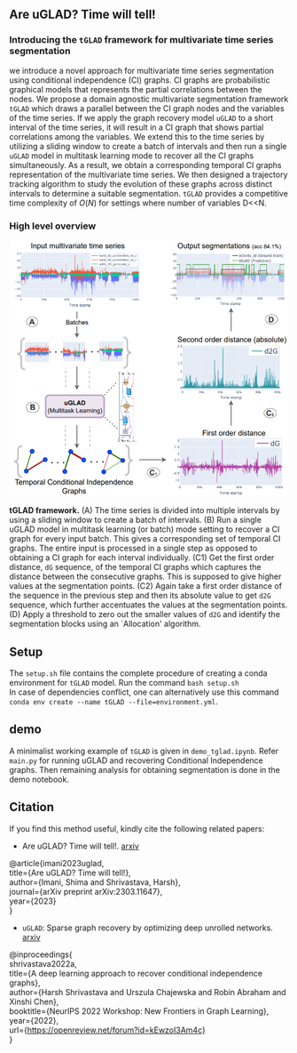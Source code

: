 ## Are uGLAD? Time will tell!  
### Introducing the `tGLAD` framework for multivariate time series segmentation  

we introduce a novel approach for multivariate time series segmentation using conditional independence (CI) graphs. CI graphs are probabilistic graphical models that represents the partial correlations between the nodes. We propose a domain agnostic multivariate segmentation framework `tGLAD` which draws a parallel between the CI graph nodes and the variables of the time series. If we apply the graph recovery model `uGLAD` to a short interval of the time series, it will result in a CI graph that shows partial correlations among the variables. We extend this to the time series by utilizing a sliding window to create a batch of intervals and then run a single `uGLAD` model in multitask learning mode to recover all the CI graphs simultaneously. As a result, we obtain a corresponding temporal CI graphs representation of the multivariate time series. We then designed a trajectory tracking algorithm to study the evolution of these graphs across distinct intervals to determine a suitable segmentation. `tGLAD` provides a competitive time complexity of $O(N)$ for settings where number of variables D<<N. 
 
### High level overview  
<p align="center">
<img src="images/tGLAD-flow.png" width="600" title="tGLAD framework for multivariate time series segmentation" />   
</p>  

**tGLAD framework.** (A) The time series is divided into multiple intervals
by using a sliding window to create a batch of intervals. (B) Run a single
uGLAD model in multitask learning (or batch) mode setting to recover a CI graph
for every input batch. This gives a corresponding set of temporal CI graphs. The
entire input is processed in a single step as opposed to obtaining a CI graph
for each interval individually. (C1) Get the first order distance, `dG` sequence, of
the temporal CI graphs which captures the distance between the consecutive
graphs. This is supposed to give higher values at the segmentation points. (C2)
Again take a first order distance of the sequence in the previous step and then
its absolute value to get `d2G` sequence, which further accentuates the values at
the segmentation points. (D) Apply a threshold to zero out the smaller values of
`d2G` and identify the segmentation blocks using an `Allocation' algorithm.

## Setup  
The `setup.sh` file contains the complete procedure of creating a conda environment for `tGLAD` model. Run the command `bash setup.sh`    
In case of dependencies conflict, one can alternatively use this command `conda env create --name tGLAD --file=environment.yml`.  

## demo     
A minimalist working example of `tGLAD` is given in `demo_tglad.ipynb`. Refer `main.py` for running uGLAD and recovering Conditional Independence graphs. Then remaining analysis for obtaining segmentation is done in the demo notebook.  

## Citation
If you find this method useful, kindly cite the following related papers:
- Are uGLAD? Time will tell!. [arxiv](<https://arxiv.org/abs/2303.11647>)   

@article{imani2023uglad,  
  title={Are uGLAD? Time will tell!},  
  author={Imani, Shima and Shrivastava, Harsh},  
  journal={arXiv preprint arXiv:2303.11647},  
  year={2023}  
}  

- `uGLAD`: Sparse graph recovery by optimizing deep unrolled networks. [arxiv](<https://arxiv.org/abs/2205.11610>)  

@inproceedings{  
shrivastava2022a,   
title={A deep learning approach to recover conditional independence graphs},  
author={Harsh Shrivastava and Urszula Chajewska and Robin Abraham and Xinshi Chen},  
booktitle={NeurIPS 2022 Workshop: New Frontiers in Graph Learning},  
year={2022},  
url={https://openreview.net/forum?id=kEwzoI3Am4c}  
}  


